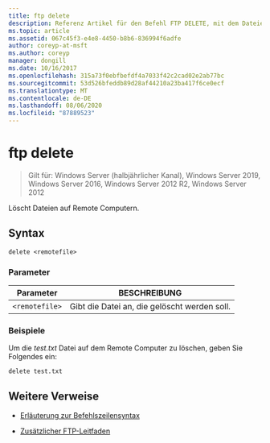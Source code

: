 ```yaml
---
title: ftp delete
description: Referenz Artikel für den Befehl FTP DELETE, mit dem Dateien auf Remote Computern gelöscht werden.
ms.topic: article
ms.assetid: 067c45f3-e4e8-4450-b8b6-836994f6adfe
author: coreyp-at-msft
ms.author: coreyp
manager: dongill
ms.date: 10/16/2017
ms.openlocfilehash: 315a73f0ebfbefdf4a7033f42c2cad02e2ab77bc
ms.sourcegitcommit: 53d526bfeddb89d28af44210a23ba417f6ce0ecf
ms.translationtype: MT
ms.contentlocale: de-DE
ms.lasthandoff: 08/06/2020
ms.locfileid: "87889523"
---
```

# <a name="ftp-delete"></a>ftp delete

> Gilt für: Windows Server (halbjährlicher Kanal), Windows Server 2019, Windows Server 2016, Windows Server 2012 R2, Windows Server 2012

Löscht Dateien auf Remote Computern.

## <a name="syntax"></a>Syntax

```
delete <remotefile>
```

### <a name="parameters"></a>Parameter

| Parameter | BESCHREIBUNG |
| --------- | ----------- |
| `<remotefile>` | Gibt die Datei an, die gelöscht werden soll. |

### <a name="examples"></a>Beispiele

Um die *test.txt* Datei auf dem Remote Computer zu löschen, geben Sie Folgendes ein:

```
delete test.txt
```

## <a name="additional-references"></a>Weitere Verweise

- [Erläuterung zur Befehlszeilensyntax](command-line-syntax-key.md)

- [Zusätzlicher FTP-Leitfaden](/previous-versions/orphan-topics/ws.10/cc756013(v=ws.10))
